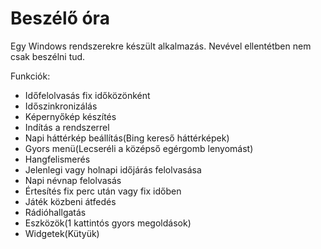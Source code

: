 # Beszélő óra
Egy Windows rendszerekre készült alkalmazás. Nevével ellentétben nem csak beszélni tud.

﻿Funkciók:
   * Időfelolvasás fix időközönként
   * Időszinkronizálás
   * Képernyőkép készítés
   * Indítás a rendszerrel
   * Napi háttérkép beállítás(Bing kereső háttérképek)
   * Gyors menü(Lecseréli a középső egérgomb lenyomást)
   * Hangfelismerés
   * Jelenlegi vagy holnapi időjárás felolvasása
   * Napi névnap felolvasás
   * Értesítés fix perc után vagy fix időben
   * Játék közbeni átfedés
   * Rádióhallgatás
   * Eszközök(1 kattintós gyors megoldások)
   * Widgetek(Kütyük)